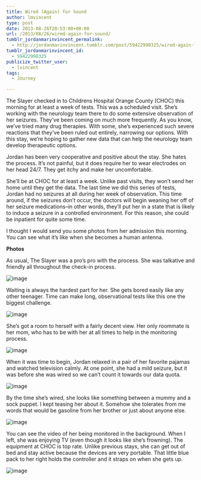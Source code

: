 ```yaml
---
title: Wired (Again) for Sound
author: lmvincent
type: post
date: 2013-08-26T20:53:00+00:00
url: /2013/08/26/wired-again-for-sound/
tumblr_jordanmarinvincent_permalink:
  - http://jordanmarinvincent.tumblr.com/post/59422998325/wired-again-for-sound
tumblr_jordanmarinvincent_id:
  - 59422998325
publicize_twitter_user:
  - lvincent
tags:
  - Journey

---
```

The Slayer checked in to Childrens Hospital Orange County (CHOC) this morning for at least a week of tests. This was a scheduled visit. She’s working with the neurology team there to do some extensive observation of her seizures. They’ve been coming on much more frequently. As you know, we’ve tried many drug therapies. With some, she’s experienced such severe reactions that they’ve been ruled out entirely, narrowing our options. With this stay, we’re hoping to gather new data that can help the neurology team develop therapeutic options.

Jordan has been very cooperative and positive about the stay. She hates the process. It’s not painful, but it does require her to wear electrodes on her head 24/7. They get itchy and make her uncomfortable.

She’ll be at CHOC for at least a week. Unlike past visits, they won’t send her home until they get the data. The last time we did this series of tests, Jordan had no seizures at all during her week of observation. This time around, if the seizures don’t occur, the doctors will begin weaning her off of her seizure medications–in other words, they’ll put her in a state that is likely to induce a seizure in a controlled environment. For this reason, she could be inpatient for quite some time.

I thought I would send you some photos from her admission this morning. You can see what it’s like when she becomes a human antenna.

**Photos**

As usual, The Slayer was a pro’s pro with the process. She was talkative and friendly all throughout the check-in process.

![image][1] 

Waiting is always the hardest part for her. She gets bored easily like any other teenager. Time can make long, observational tests like this one the biggest challenge.

![image][2] 

She’s got a room to herself with a fairly decent view. Her only roommate is her mom, who has to be with her at all times to help in the monitoring process.

![image][3] 

When it was time to begin, Jordan relaxed in a pair of her favorite pajamas and watched television calmly. At one point, she had a mild seizure, but it was before she was wired so we can’t count it towards our data quota.

![image][4] 

By the time she’s wired, she looks like something between a mummy and a sock puppet. I kept teasing her about it. Somehow she tolerates from me words that would be gasoline from her brother or just about anyone else.

![image][5] 

You can see the video of her being monitored in the background. When I left, she was enjoying TV (even though it looks like she’s frowning). The equipment at CHOC is top rate. Unlike previous stays, she can get out of bed and stay active because the devices are very portable. That little blue pack to her right holds the controller and it straps on when she gets up.

![image][6]

 [1]: http://media.tumblr.com/641d3db34dd0de03db7690f41d901dbe/tumblr_inline_ms5ogquLPf1qz4rgp.jpg
 [2]: http://media.tumblr.com/8eddf3e8a52e566d501ad5a73f2401dd/tumblr_inline_ms5oi5Tj3W1qz4rgp.jpg
 [3]: http://media.tumblr.com/e508b369957dd1ee3f0fd4015c7c31dc/tumblr_inline_ms5oj7q5AC1qz4rgp.jpg
 [4]: http://media.tumblr.com/f1924ddcc21f7b54c1a6a32b2f00abe0/tumblr_inline_ms5ok7pgkE1qz4rgp.jpg
 [5]: http://media.tumblr.com/548a86d6c9783498c227ed3ae70e7392/tumblr_inline_ms5olpUL5w1qz4rgp.jpg
 [6]: http://media.tumblr.com/481a1d11358f07d6e776f96944d40e05/tumblr_inline_ms5on6OMEp1qz4rgp.jpg